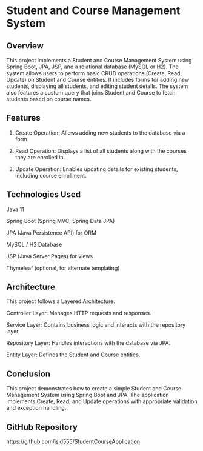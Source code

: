 # Student and Course Management System

## Overview
This project implements a Student and Course Management System using Spring Boot, JPA, JSP, and a relational database (MySQL or H2). The system allows users to perform basic CRUD operations (Create, Read, Update) on Student and Course entities. It includes forms for adding new students, displaying all students, and editing student details. The system also features a custom query that joins Student and Course to fetch students based on course names.

## Features
1. Create Operation: Allows adding new students to the database via a form.

2. Read Operation: Displays a list of all students along with the courses they are enrolled in.

3. Update Operation: Enables updating details for existing students, including course enrollment.

## Technologies Used
Java 11

Spring Boot (Spring MVC, Spring Data JPA)

JPA (Java Persistence API) for ORM

MySQL / H2 Database

JSP (Java Server Pages) for views

Thymeleaf (optional, for alternate templating)

## Architecture
This project follows a Layered Architecture:

Controller Layer: Manages HTTP requests and responses.

Service Layer: Contains business logic and interacts with the repository layer.

Repository Layer: Handles interactions with the database via JPA.

Entity Layer: Defines the Student and Course entities.


## Conclusion

This project demonstrates how to create a simple Student and Course Management System using Spring Boot and JPA. The application implements Create, Read, and Update operations with appropriate validation and exception handling.


## GitHub Repository

https://github.com/isid555/StudentCourseApplication
